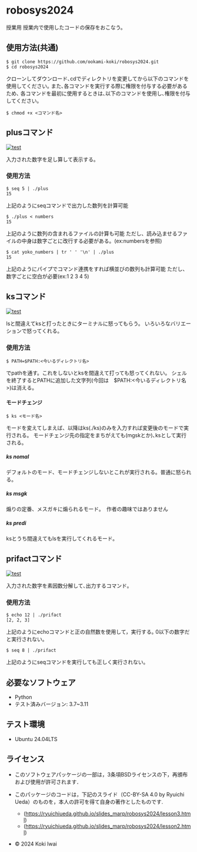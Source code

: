 # robosys2024
授業用
授業内で使用したコードの保存をおこなう。


## 使用方法(共通)

```
$ git clone https://github.com/ookami-koki/robosys2024.git
$ cd robosys2024
```

クローンしてダウンロード､cdでディレクトリを変更してから以下のコマンドを使用してください｡
また､各コマンドを実行する際に権限を付与する必要があるため､
各コマンドを最初に使用するときは､以下のコマンドを使用し､権限を付与してください｡

```
$ chmod +x <コマンド名>
```

## plusコマンド
[![test](https://github.com/ookami-koki/robosys2024/actions/workflows/test.yml/badge.svg)](https://github.com/ookami-koki/robosys2024/actions/workflows/test.yml)

入力された数字を足し算して表示する。

### 使用方法

```
$ seq 5 | ./plus
15
```

上記のようにseqコマンドで出力した数列を計算可能

```
$ ./plus < numbers
15
```

上記のように数列の含まれるファイルの計算も可能
ただし、読み込ませるファイルの中身は数字ごとに改行する必要がある。(ex:numbersを参照)

```
$ cat yoko_numbers | tr ' ' '\n' | ./plus
15
```

上記のようにパイプでコマンド連携をすれば横並びの数列も計算可能
ただし、数字ごとに空白が必要(ex:1 2 3 4 5)


## ksコマンド
[![test](https://github.com/ookami-koki/robosys2024/actions/workflows/test.yml/badge.svg)](https://github.com/ookami-koki/robosys2024/actions/workflows/test.yml)

lsと間違えてksと打ったときにターミナルに怒ってもらう。
いろいろなバリエーションで怒ってくれる。

### 使用方法

```
$ PATH=$PATH:<今いるディレクトリ名>
```

でpathを通す。これをしないとksを間違えて打っても怒ってくれない。
シェルを終了するとPATHに追加した文字列(今回は　$PATH:<今いるディレクトリ名>)は消える。

#### モードチェンジ

```
$ ks <モード名>
```

モードを変えてしまえば、以降はks(./ks)のみを入力すれば変更後のモードで実行される。
モードチェンジ先の指定をまちがえても(mgskとか)､ksとして実行される｡

##### ks nomal

デフォルトのモード、モードチェンジしないとこれが実行される。普通に怒られる。

##### ks msgk

煽りの定番、メスガキに煽られるモード｡　作者の趣味ではありません

##### ks predi

ksとうち間違えてもlsを実行してくれるモード。

## prifactコマンド

[![test](https://github.com/ookami-koki/robosys2024/actions/workflows/test.yml/badge.svg)](https://github.com/ookami-koki/robosys2024/actions/workflows/test.yml)

入力された数字を素因数分解して､出力するコマンド｡

### 使用方法

```
$ echo 12 | ./prifact
[2, 2, 3]
```

上記のようにechoコマンドと正の自然数を使用して，実行する｡
0以下の数字だと実行されない。

```
$ seq 8 | ./prifact
```

上記のようにseqコマンドを実行しても正しく実行されない｡


## 必要なソフトウェア
- Python
 - テスト済みバージョン: 3.7~3.11

## テスト環境
- Ubuntu 24.04LTS

## ライセンス
- このソフトウェアパッケージの一部は，3条項BSDライセンスの下，再頒布および使用が許可されます．
- このパッケージのコードは，下記のスライド（CC-BY-SA 4.0 by Ryuichi Ueda）のものを，本人の許可を得て自身の著作としたものです.
    - (https://ryuichiueda.github.io/slides_marp/robosys2024/lesson3.html)
    - (https://ryuichiueda.github.io/slides_marp/robosys2024/lesson2.html)

- © 2024 Koki Iwai

